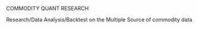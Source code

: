 COMMODITY QUANT RESEARCH  

Research/Data Analysis/Backtest on the Multiple Source of commodity data
